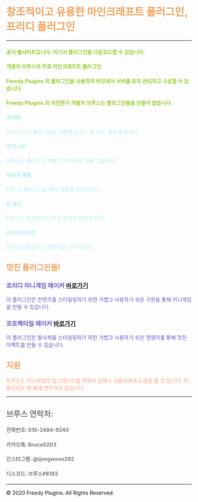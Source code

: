 <!-- .slide: data-background="./image1.png" -->

# <font color='SandyBrown'>창조적이고 유용한 마인크래프트 플러그인, 프리디 플러그인</font>

***

#### <font color='YellowGreen'>공식 웹사이트입니다. 여기서 플러그인을 다운로드할 수 있습니다.</font>
#### <font color='YellowGreen'>개발자 브루스의 무료 마인크래프트 플러그인</font>
#### <font color='YellowGreen'>Freedy Plugins 의 플러그인을 사용하여 버킷에서 서버를 유지 관리하고 구성할 수 있습니다.</font>
#### <font color='YellowGreen'>Freedy Plugins 의 비전문가 개발자 브루스는 플러그인들을 만들어 왔습니다. </font>

#### <font color='PaleTurquoise'>마케팅</font>
<font color='PaleTurquoise'>브루스가 이 플러그인을 개발했습니다. 자 어서. 홍보를 합시다.</font>

#### <font color='PaleTurquoise'>여가 시간</font>
<font color='PaleTurquoise'>브루스는 플러그인 개발이 여가래요. 정말 그럴까요?</font>

#### <font color='PaleTurquoise'>미래의 계획</font>
<font color='PaleTurquoise'>저는 이 플러그인을 계속 개발할 생각입니다.</font>

#### <font color='PaleTurquoise'>돈 벌기</font>
<font color='PaleTurquoise'>브루스는 학생이라서 돈은 상관이 없대요 와우!</font>

#### <font color='PaleTurquoise'>프리디의 의미</font>
<font color='PaleTurquoise'>브루스의 잘생기고 아름다운 강아지에요.</font>

## <font color='SandyBrown'>멋진 플러그인들!</font>

### <font color='SlateBlue'>프리디 미니게임 메이커</font> [바로가기](./FreedyMinigameMaker)
<font color='SlateBlue'>이 플러그인은 컨텐츠를 스타일링하기 위한 가볍고 사용하기 쉬운 구문을 통해 미니게임을 만들 수 있습니다.</font>

### <font color='SlateBlue'>프로젝타일 메이커</font> [바로가기](./ProjectileMaker)
<font color='SlateBlue'>이 플러그인은 발사체를 스타일링하기 위한 가볍고 사용하기 쉬운 명령어를 통해 멋진 이펙트를 만들 수 있습니다.</font>

## <font color='SandyBrown'>지원</font>
<font color='LightSalmon'>브루스는 미니게임의 업그레이드를 위해서 언제나 사용자에게 도움을 줄 것 입니다. 이 웹사이트 맨 밑에 연락처가 있습니다.</font>

***

## <font color='gray'>브루스 연락처:</font>

#### <font color='gray'>전화번호: 010-2484-9240</font>
#### <font color='gray'>카카오톡: Bruce0203</font>
#### <font color='gray'>인스타그램: @ijongweon292</font>
#### <font color='gray'>디스코드: 브루스#8183</font>

***

© 2020 Freedy Plugins. All Rights Reserved.
